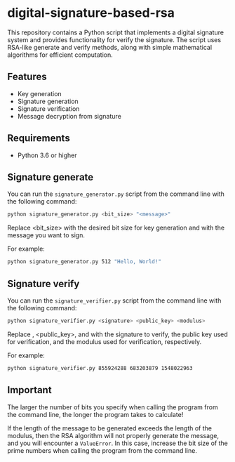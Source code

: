 # digital-signature-based-rsa

This repository contains a Python script that implements a digital signature system and provides functionality for verify the signature. The script uses RSA-like generate and verify methods, along with simple mathematical algorithms for efficient computation.

## Features

- Key generation
- Signature generation
- Signature verification
- Message decryption from signature

## Requirements

- Python 3.6 or higher

## Signature generate

You can run the `signature_generator.py` script from the command line with the following command:

```bash
python signature_generator.py <bit_size> "<message>"
```

Replace <bit_size> with the desired bit size for key generation and <message> with the message you want to sign.

For example:
```bash
python signature_generator.py 512 "Hello, World!"
```

## Signature verify
You can run the `signature_verifier.py` script from the command line with the following command:

```bash
python signature_verifier.py <signature> <public_key> <modulus>
```

Replace <signature>, <public_key>, and <modulus> with the signature to verify, the public key used for verification, and the modulus used for verification, respectively.

For example:
```bash
python signature_verifier.py 855924288 683203879 1548022963
```

## Important
The larger the number of bits you specify when calling the program from the command line, the longer the program takes to calculate!

If the length of the message to be generated exceeds the length of the modulus, then the RSA algorithm will not properly generate the message, and you will encounter a `ValueError`. In this case, increase the bit size of the prime numbers when calling the program from the command line.
